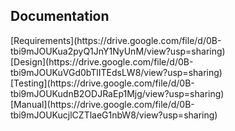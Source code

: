 <h2>Documentation</h2>
[Requirements](https://drive.google.com/file/d/0B-tbi9mJOUKua2pyQ1JnY1NyUnM/view?usp=sharing)<br />
[Design](https://drive.google.com/file/d/0B-tbi9mJOUKuVGd0bTlITEdsLW8/view?usp=sharing)<br />
[Testing](https://drive.google.com/file/d/0B-tbi9mJOUKudnB2ODJRaEp1Mjg/view?usp=sharing)<br />
[Manual](https://drive.google.com/file/d/0B-tbi9mJOUKucjlCZTlaeG1nbW8/view?usp=sharing)

